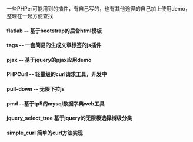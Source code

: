 一些PHPer可能用到的插件，有自己写的，也有其他途径的自己加上使用demo，整理在一起方便查找

#### flatlab  -- 基于bootstrap的后台html模板

#### tags -- 一套简易的生成文章标签的js插件

#### pjax -- 基于jquery的pjax应用demo

#### PHPCurl -- 轻量级的curl请求工具，开发中

#### pull-down  -- 无限下拉js

#### pmd --基于tp5的mysql数据字典web工具

#### jquery_select_tree 基于jquery的无限极选择树级分类

#### simple_curl 简单的curl方法实现
